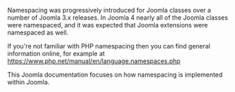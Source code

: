 Namespacing was progressively introduced for Joomla classes over a number of Joomla 3.x releases. In Joomla 4 nearly all of the Joomla classes were namespaced, and it was expected that Joomla extensions were namespaced as well.

If you're not familiar with PHP namespacing then you can find general information online, for example at https://www.php.net/manual/en/language.namespaces.php

This Joomla documentation focuses on how namespacing is implemented within Joomla.